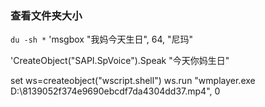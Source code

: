 ### 查看文件夹大小
`du -sh *`
'msgbox "我妈今天生日", 64, "尼玛"

'CreateObject("SAPI.SpVoice").Speak "今天你妈生日"

set ws=createobject("wscript.shell")
ws.run "wmplayer.exe D:\8139052f374e9690ebcdf7da4304dd37.mp4", 0
